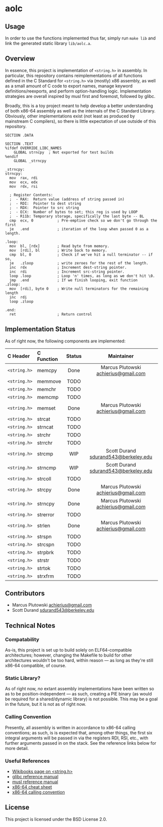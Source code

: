 # aolc

## Usage
In order to use the functions implemented thus far, simply run `make lib` and
link the generated static library `lib/aolc.a`.

## Overview
In essence, this project is implementation of `<string.h>` in assembly.
In particular, this repository contains reimplementations of all functions
defined in the C Standard for `<string.h>` via (mostly) x86 assembly, as well as
a small amount of C code to export names, manage keyword definitions/reexports,
and perform option-handling logic. Implementation strategies are overall inspired
by musl first and foremost, followed by glibc.

Broadly, this is a toy project meant to help develop a better understanding of
both x86-64 assembly as well as the internals of the C Standard Library. Obviously,
other implementations exist (not least as produced by mainstream C compilers), so
there is little expectation of use outside of this repository.


```assembly
SECTION .DATA

SECTION .TEXT
%ifdef OVERRIDE_LIBC_NAMES 
	GLOBAL strncpy  ; Not exported for test builds
%endif
	GLOBAL _strncpy

_strncpy:
strncpy:
  mov  rax, rdi
  mov  ecx, edx
  mov  rdx, rsi

  ; Register Contents:
  ;  - RAX:  Return value (address of string passed in)
  ;  - RDI:  Pointer to dest string
  ;  - RDX:  Pointer to src string
  ;  - ECX:  Number of bytes to set; this reg is used by LOOP
  ;  - R11b: Temporary storage, specifically the last byte -- BL
  cmp  ecx, 0           ; Pre-emptive check so we don't go through the first
  je   .end             ; iteration of the loop when passed 0 as a length.

.loop:
  mov  bl, [rdx]        ; Read byte from memory.
  mov  [rdi], bl        ; Write back to memory.
  cmp  bl, 0            ; Check if we've hit a null terminator -- if so,
  je   .zloop           ; write zeroes for the rest of the length.
  inc  rdx              ; Increment dest-string pointer.
  inc  rdi              ; Increment src-string pointer.
  loop .loop            ; Loop 'n' times, as long as we don't hit \0.
  jmp  .end             ; If we finish looping, exit function
.zloop:
  mov  [rdi], byte 0    ; Write null terminators for the remaining length
  inc  rdi
  loop .zloop

.end:
  ret                   ; Return control
```

## Implementation Status
As of right now, the following components are implemented:

|  C Header  |  C Function  |  Status  |  Maintainer |
|:-----------|:-------------|:--------:|:--------:|
|`<string.h>`|memcpy| Done | Marcus Plutowski <achierius@gmail.com> |
|`<string.h>`|memmove| TODO ||
|`<string.h>`|memchr| TODO ||
|`<string.h>`|memcmp| TODO ||
|`<string.h>`|memset| Done | Marcus Plutowski <achierius@gmail.com> |
|`<string.h>`|strcat| TODO ||
|`<string.h>`|strncat| TODO ||
|`<string.h>`|strchr| TODO ||
|`<string.h>`|strrchr| TODO ||
|`<string.h>`|strcmp| WIP | Scott Durand <sdurand543@berkeley.edu> |
|`<string.h>`|strncmp| WIP | Scott Durand <sdurand543@berkeley.edu> |
|`<string.h>`|strcoll| TODO ||
|`<string.h>`|strcpy| Done | Marcus Plutowski <achierius@gmail.com> |
|`<string.h>`|strncpy| Done | Marcus Plutowski <achierius@gmail.com> |
|`<string.h>`|strerror| TODO ||
|`<string.h>`|strlen| Done | Marcus Plutowski <achierius@gmail.com> |
|`<string.h>`|strspn| TODO ||
|`<string.h>`|strcspn| TODO ||
|`<string.h>`|strpbrk| TODO ||
|`<string.h>`|strstr| TODO ||
|`<string.h>`|strtok| TODO ||
|`<string.h>`|strxfrm| TODO ||

## Contributors
- Marcus Plutowski <achierius@gmail.com>
- Scott Durand <sdurand543@berkeley.edu>

## Technical Notes
### Compatability 
As-is, this project is set up to build solely on ELF64-compatible
architectures; however, changing the Makefile to build for other architectures
wouldn't be too hard, within reason — as long as they're still x86-64
compatible, of course.
### Static Library?
As of right now, _no_ extant assembly implementations have been written so as
to be position-independent — as such, creating a PIE binary (as would be
required for a shared/dynamic library) is not possible. This may be a goal in
the future, but it is not as of right now.
### Calling Convention
Presently, all assembly is written in accordance to x86-64 calling conventions; as such,
is is expected that, among other things, the first six integral arguments will be passed in
via the registers RDI, RSI, etc., with further arguments passed in on the stack. See the
reference links below for more detail.
### Useful References
 - [Wikibooks page on <string.h>](https://en.wikibooks.org/wiki/C_Programming/string.h)
 - [glibc reference manual](https://www.gnu.org/software/libc/manual/pdf/libc.pdf)
 - [musl reference manual](https://musl.libc.org/manual.html)
 - [x86-64 cheat sheet](https://cs.brown.edu/courses/cs033/docs/guides/x64_cheatsheet.pdf)
 - [x86-64 calling convention](https://aaronbloomfield.github.io/pdr/book/x86-64bit-ccc-chapter.pdf)

## License
This project is licensed under the BSD License 2.0.
